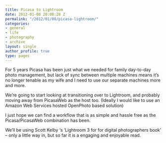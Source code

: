 ```yaml
---
title: Picasa to Lightroom
date: 2012-01-08 20:08:28 Z
permalink: "/2012/01/08/picasa-lightroom/"
categories:
- general
- life
- photography
- archive
layout: single
author_profile: true
type: pages
---
```


For 5 years Picasa has been just what we needed for family day-to-day photo management, but lack of sync between multiple machines means it&#8217;s no longer tenable as my wife and I need to use our separate machines more and more.

We&#8217;re going to start looking at transitioning over to Lightroom, and probably moving away from PicasaWeb as the host too. (Ideally I would like to use an Amazon Web Services hosted OpenPhoto based solution)

I just hope we can find a workflow that is as simple and hassle free as the Picasa/PicasaWeb combination has been.

We&#8217;ll be using Scott Kelby &#8216;s &#8216;Lightroom 3 for for digital photographers book&#8217; &#8211; only a little way in, but so far it is a engaging and enjoyable read.
